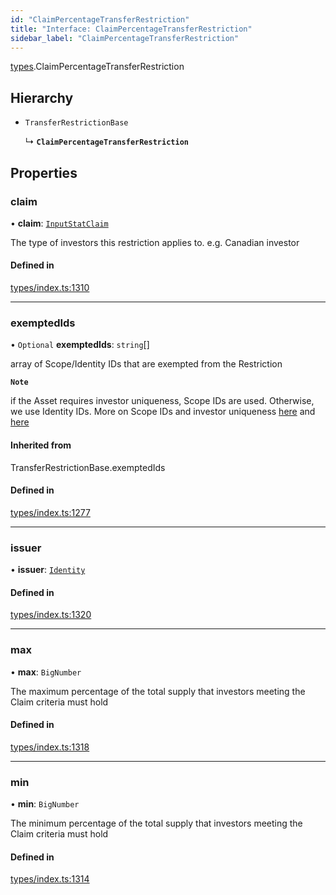 ```yaml
---
id: "ClaimPercentageTransferRestriction"
title: "Interface: ClaimPercentageTransferRestriction"
sidebar_label: "ClaimPercentageTransferRestriction"
---
```


[types](../../../modules/Types/Types.md).ClaimPercentageTransferRestriction

## Hierarchy

- `TransferRestrictionBase`

  ↳ **`ClaimPercentageTransferRestriction`**

## Properties

### claim

• **claim**: [`InputStatClaim`](../../../modules/Types/Types.md#inputstatclaim)

The type of investors this restriction applies to. e.g. Canadian investor

#### Defined in

[types/index.ts:1310](https://github.com/PolymeshAssociation/polymesh-sdk/blob/07a4c5b0/src/types/index.ts#L1310)

___

### exemptedIds

• `Optional` **exemptedIds**: `string`[]

array of Scope/Identity IDs that are exempted from the Restriction

**`Note`**

 if the Asset requires investor uniqueness, Scope IDs are used. Otherwise, we use Identity IDs. More on Scope IDs and investor uniqueness
  [here](https://developers.polymesh.network/introduction/identity#polymesh-unique-identity-system-puis) and
  [here](https://developers.polymesh.network/polymesh-docs/primitives/confidential-identity)

#### Inherited from

TransferRestrictionBase.exemptedIds

#### Defined in

[types/index.ts:1277](https://github.com/PolymeshAssociation/polymesh-sdk/blob/07a4c5b0/src/types/index.ts#L1277)

___

### issuer

• **issuer**: [`Identity`](../../../classes/API/Entities/Identity/Identity.md)

#### Defined in

[types/index.ts:1320](https://github.com/PolymeshAssociation/polymesh-sdk/blob/07a4c5b0/src/types/index.ts#L1320)

___

### max

• **max**: `BigNumber`

The maximum percentage of the total supply that investors meeting the Claim criteria must hold

#### Defined in

[types/index.ts:1318](https://github.com/PolymeshAssociation/polymesh-sdk/blob/07a4c5b0/src/types/index.ts#L1318)

___

### min

• **min**: `BigNumber`

The minimum percentage of the total supply that investors meeting the Claim criteria must hold

#### Defined in

[types/index.ts:1314](https://github.com/PolymeshAssociation/polymesh-sdk/blob/07a4c5b0/src/types/index.ts#L1314)
